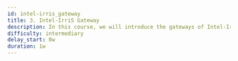 ```yaml
---
id: intel-irris_gateway
title: 3. Intel-IrriS Gateway
description: In this course, we will introduce the gateways of Intel-IrriS and how to set them up and use them.
difficulty: intermediary
delay_start: 0w
duration: 1w
---
```



